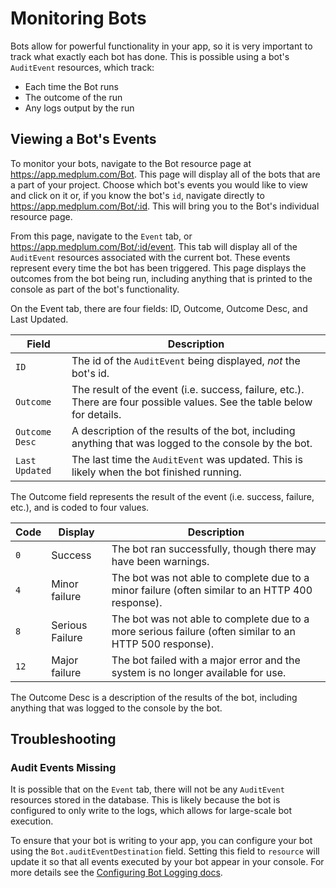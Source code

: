 # Monitoring Bots

Bots allow for powerful functionality in your app, so it is very important to track what exactly each bot has done. This is possible using a bot's `AuditEvent` resources, which track:

- Each time the Bot runs
- The outcome of the run
- Any logs output by the run

## Viewing a Bot's Events

To monitor your bots, navigate to the Bot resource page at https://app.medplum.com/Bot. This page will display all of the bots that are a part of your project. Choose which bot's events you would like to view and click on it or, if you know the bot's `id`, navigate directly to https://app.medplum.com/Bot/:id. This will bring you to the Bot's individual resource page.

From this page, navigate to the `Event` tab, or https://app.medplum.com/Bot/:id/event. This tab will display all of the `AuditEvent` resources associated with the current bot. These events represent every time the bot has been triggered. This page displays the outcomes from the bot being run, including anything that is printed to the console as part of the bot's functionality.

On the Event tab, there are four fields: ID, Outcome, Outcome Desc, and Last Updated. 

| Field          | Description                                                                                                             |
| -------------- | ----------------------------------------------------------------------------------------------------------------------- |
| `ID`           | The id of the `AuditEvent` being displayed, _not_ the bot's id.                                                         |
| `Outcome`      | The result of the event (i.e. success, failure, etc.). There are four possible values. See the table below for details. |
| `Outcome Desc` | A description of the results of the bot, including anything that was logged to the console by the bot.                  |
| `Last Updated` | The last time the `AuditEvent` was updated. This is likely when the bot finished running.                               |

The Outcome field represents the result of the event (i.e. success, failure, etc.), and is coded to four values.

| Code | Display         | Description                                                                                             |
| ---- | --------------- | ------------------------------------------------------------------------------------------------------- |
| `0`  | Success         | The bot ran successfully, though there may have been warnings.                                          |
| `4`  | Minor failure   | The bot was not able to complete due to a minor failure (often similar to an HTTP 400 response).        |
| `8`  | Serious Failure | The bot was not able to complete due to a more serious failure (often similar to an HTTP 500 response). |
| `12` | Major failure   | The bot failed with a major error and the system is no longer available for use.                        |

The Outcome Desc is a description of the results of the bot, including anything that was logged to the console by the bot.

## Troubleshooting

### Audit Events Missing

It is possible that on the `Event` tab, there will not be any `AuditEvent` resources stored in the database. This is likely because the bot is configured to only write to the logs, which allows for large-scale bot execution. 

To ensure that your bot is writing to your app, you can configure your bot using the `Bot.auditEventDestination` field. Setting this field to `resource` will update it so that all events executed by your bot appear in your console. For more details see the [Configuring Bot Logging docs](/docs/bots/bots-in-production#configuring-bot-logging).
